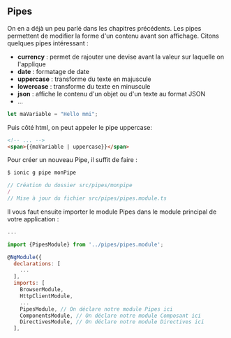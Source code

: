 ## Pipes

On en a déjà un peu parlé dans les chapitres précédents. Les pipes permettent de modifier la forme d'un contenu avant son affichage. Citons quelques pipes intéressant :

* **currency** : permet de rajouter une devise avant la valeur sur laquelle on l'applique
* **date** : formatage de date
* **uppercase** : transforme du texte en majuscule
* **lowercase** : transforme du texte en minuscule
* **json** : affiche le contenu d'un objet ou d'un texte au format JSON
* ...

```javascript
let maVariable = "Hello mmi";
```

Puis côté html, on peut appeler le pipe uppercase:

```html
<!-- ... -->
<span>{{maVariable | uppercase}}</span>
```

Pour créer un nouveau Pipe, il suffit de faire :

```javascript
$ ionic g pipe monPipe

// Création du dossier src/pipes/monpipe
/
// Mise à jour du fichier src/pipes/pipes.module.ts
```

Il vous faut ensuite importer le module Pipes dans le module principal de votre application :

```javascript
...

import {PipesModule} from '../pipes/pipes.module';

@NgModule({
  declarations: [
    ...
  ],
  imports: [
    BrowserModule,
    HttpClientModule,
    ...
    PipesModule, // On déclare notre module Pipes ici
    ComponentsModule, // On déclare notre module Composant ici
    DirectivesModule, // On déclare notre module Directives ici
  ],
```

